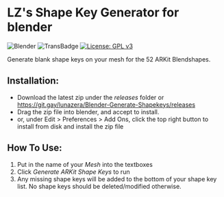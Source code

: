 # LZ's Shape Key Generator for blender
![Blender](https://img.shields.io/badge/blender-%23F5792A.svg?style=for-the-badge&logo=blender&logoColor=white)
![TransBadge](https://pride-badges.pony.workers.dev/static/v1?label=trans%20rights&stripeWidth=6&stripeColors=5BCEFA,F5A9B8,FFFFFF,F5A9B8,5BCEFA)
[![License: GPL v3](https://img.shields.io/badge/License-GPLv3-blue.svg)](https://www.gnu.org/licenses/gpl-3.0)

Generate blank shape keys on your mesh for the 52 ARKit Blendshapes.

## Installation:
- Download the latest zip under the *releases* folder or https://git.gay/lunazera/Blender-Generate-Shapekeys/releases
- Drag the zip file into blender, and accept to install.
- or, under Edit > Preferences > Add Ons, click the top right button to install from disk and install the zip file

## How To Use:
1. Put in the name of your *Mesh* into the textboxes
2. Click *Generate ARKit Shape Keys* to run
3. Any missing shape keys will be added to the bottom of your shape key list. No shape keys should be deleted/modified otherwise.